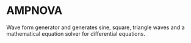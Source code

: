 # AMPNOVA
Wave form generator and generates sine, square, triangle waves and a mathematical equation solver for differential equations.

